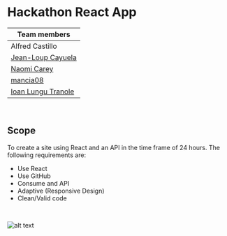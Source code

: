 # Hackathon React App

| Team members       |
| ------------------ |
| Alfred Castillo    |
| [Jean-Loup Cayuela](https://github.com/j-loup30400)  |
| [Naomi Carey](https://github.com/naomi-carey)        |
| [mancia08](https://github.com/mancia08)           |
| [Ioan Lungu Tranole](https://github.com/IoanLT) |

<p>&nbsp;</p>

## Scope

To create a site using React and an API in the time frame of 24 hours. The following requirements are:

- Use React
- Use GitHub
- Consume and API
- Adaptive (Responsive Design)
- Clean/Valid code

<p>&nbsp;</p>

![alt text](https://media.istockphoto.com/photos/hackathon-technology-threat-online-coding-2d-illustration-picture-id1046165806)
